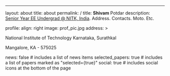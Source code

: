 ---
layout: about
title: about
permalink: /
title: <strong>Shivam</strong> Potdar
description: <a href="">Senior Year EE Undergrad @ NITK, India</a>. Address. Contacts. Moto. Etc.

profile:
  align: right
  image: prof_pic.jpg
  address: >
    <p>National Institute of Technology Karnataka, Surathkal</p>
    <p>Mangalore, KA - 575025</p>

news: false  # includes a list of news items
selected_papers: true # includes a list of papers marked as "selected={true}"
social: true  # includes social icons at the bottom of the page
